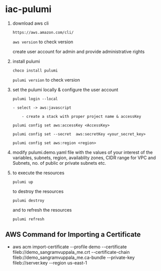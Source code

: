 
# iac-pulumi

 

1.  download aws cli

    ```https://aws.amazon.com/cli/```

    ```aws version``` to check version

 

    create user account for admin and provide administrative rights

 

2. install pulumi

    ```choco install pulumi```

    ```pulumi version``` to check version

 

3. set the pulumi locally & configure the user account

    ```pulumi login --local```

       - select -> aws:javascript

           - create a stack with proper project name & accessKey

    ```pulumi config set aws:accessKey <AccessKey>```

    ```pulumi config set --secret  aws:secretKey <your_secret_key>```

    ```pulumi config set aws:region <region>```

 

4. modify pulumi.demo.yaml file with the values of your interest of the variables, subnets, region, availablity zones, CIDR range for VPC and Subnets, no. of public or private subnets etc.


5. to execute the resources

    ```pulumi up```

    to destroy the resources

    ```pulumi destroy```

    and to refresh the resources

    ```pulumi refresh```


## AWS Command for Importing a Certificate
- aws acm import-certificate --profile demo --certificate fileb://demo_sangramvuppala_me.crt --certificate-chain fileb://demo_sangramvuppala_me.ca-bundle --private-key fileb://server.key --region us-east-1